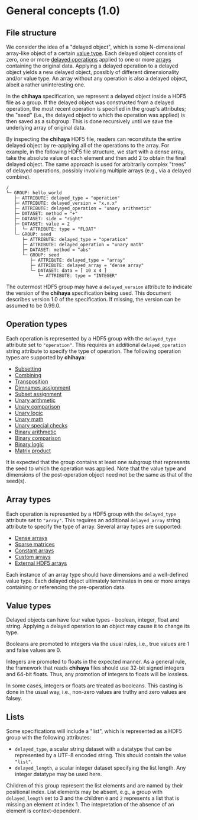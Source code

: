 

# General concepts (1.0)

## File structure

We consider the idea of a "delayed object", which is some N-dimensional array-like object of a certain [value type](#value-type).
Each delayed object consists of zero, one or more [delayed operations](#operation-types) applied to one or more [arrays](#array-types) containing the original data.
Applying a delayed operation to a delayed object yields a new delayed object, possibly of different dimensionality and/or value type.
An array without any operation is also a delayed object, albeit a rather uninteresting one.

In the **chihaya** specification, we represent a delayed object inside a HDF5 file as a group.
If the delayed object was constructed from a delayed operation, the most recent operation is specified in the group's attributes;
the "seed" (i.e., the delayed object to which the operation was applied) is then saved as a subgroup.
This is done recursively until we save the underlying array of original data.

By inspecting the **chihaya** HDF5 file, readers can reconstitute the entire delayed object by re-applying all of the operations to the array.
For example, in the following HDF5 file structure, we start with a dense array, take the absolute value of each element and then add 2 to obtain the final delayed object.
The same approach is used for arbitrarily complex "trees" of delayed operations, possibly involving multiple arrays (e.g., via a delayed combine).

```
/
└─ GROUP: hello_world 
   ├─ ATTRIBUTE: delayed_type = "operation"
   ├─ ATTRIBUTE: delayed_version = "x.x.x"
   ├─ ATTRIBUTE: delayed_operation = "unary arithmetic"
   ├─ DATASET: method = "+"
   ├─ DATASET: side = "right"
   ├─ DATASET: value = 2
   |  └─ ATTRIBUTE: type = "FLOAT"
   └─ GROUP: seed
      ├─ ATTRIBUTE: delayed_type = "operation"
      ├─ ATTRIBUTE: delayed_operation = "unary math"
      ├─ DATASET: method = "abs"
      └─ GROUP: seed
         ├─ ATTRIBUTE: delayed_type = "array"
         ├─ ATTRIBUTE: delayed_array = "dense array"
         └─ DATASET: data = [ 10 x 4 ]
            └─ ATTRIBUTE: type = "INTEGER"
```

The outermost HDF5 group may have a `delayed_version` attribute to indicate the version of the **chihaya** specification being used.
This document describes version 1.0 of the specification.
If missing, the version can be assumed to be 0.99.0.

## Operation types

Each operation is represented by a HDF5 group with the `delayed_type` attribute set to `"operation"`.
This requires an additional `delayed_operation` string attribute to specify the type of operation.
The following operation types are supported by **chihaya**:

- [Subsetting](subset.md)
- [Combining](combine.md)
- [Transposition](transpose.md)
- [Dimnames assignment](dimnames.md)
- [Subset assignment](subset_assignment.md)
- [Unary arithmetic](unary_arithmetic.md)
- [Unary comparison](unary_comparison.md)
- [Unary logic](unary_logic.md)
- [Unary math](unary_math.md)
- [Unary special checks](unary_special_check.md)
- [Binary arithmetic](binary_arithmetic.md)
- [Binary comparison](binary_comparison.md)
- [Binary logic](binary_logic.md)
- [Matrix product](matrix_product.md)

It is expected that the group contains at least one subgroup that represents the seed to which the operation was applied.
Note that the value type and dimensions of the post-operation object need not be the same as that of the seed(s).

## Array types

Each operation is represented by a HDF5 group with the `delayed_type` attribute set to `"array"`.
This requires an additional `delayed_array` string attribute to specify the type of array.
Several array types are supported:

- [Dense arrays](dense_array.md)
- [Sparse matrices](sparse_matrix.md)
- [Constant arrays](constant_array.md)
- [Custom arrays](custom_array.md)
- [External HDF5 arrays](external_hdf5.md)

Each instance of an array type should have dimensions and a well-defined value type.
Each delayed object ultimately terminates in one or more arrays containing or referencing the pre-operation data.

## Value types

Delayed objects can have four value types - boolean, integer, float and string.
Applying a delayed operation to an object may cause it to change its type.

Booleans are promoted to integers via the usual rules, i.e., true values are 1 and false values are 0.

Integers are promoted to floats in the expected manner.
As a general rule, the framework that reads **chihaya** files should use 32-bit signed integers and 64-bit floats.
Thus, any promotion of integers to floats will be lossless.

In some cases, integers or floats are treated as booleans.
This casting is done in the usual way, i.e., non-zero values are truthy and zero values are falsey.



## Lists

Some specifications will include a "list", which is represented as a HDF5 group with the following attributes:

- `delayed_type`, a scalar string dataset with a datatype that can be represented by a UTF-8 encoded string.
  This should contain the value `"list"`.
- `delayed_length`, a scalar integer dataset specifying the list length.
  Any integer datatype may be used here.

Children of this group represent the list elements and are named by their positional index.
List elements may be absent, e.g., a group with `delayed_length` set to 3 and the children `0` and `2` represents a list that is missing an element at index 1.
The intepretation of the absence of an element is context-dependent.
